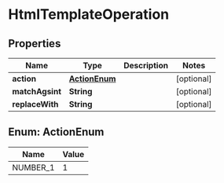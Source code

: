 
# HtmlTemplateOperation

## Properties
Name | Type | Description | Notes
------------ | ------------- | ------------- | -------------
**action** | [**ActionEnum**](#ActionEnum) |  |  [optional]
**matchAgsint** | **String** |  |  [optional]
**replaceWith** | **String** |  |  [optional]


<a name="ActionEnum"></a>
## Enum: ActionEnum
Name | Value
---- | -----
NUMBER_1 | 1



